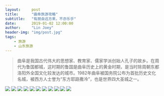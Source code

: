 ```yaml
---
layout:     post
title:      "曲阜旅游攻略"
subtitle:   "有朋自远方来，不亦乐乎"
date:       2019-01-02 12:00:00
author:     "Lin Joey"
header-img: "img/post.jpg"
tags:
    - 旅游
    - 山东旅游
---
```

>曲阜是我国古代伟大的思想家、教育家、儒家学派创始人孔子的故乡。在周代为鲁国都城，这时期的鲁国是曲阜历史上的黄金时期，是当时除周朝东都洛阳外全国文化较发达的城市。1982年曲阜被国务院公布为首批历史文化名城，被西方人士誉为“东方耶路撒冷”，也是世界四大圣城之一。

![](http://ww1.sinaimg.cn/large/7c08400ely1g2t1z1ujy9j22hi42dkeu.jpg)
![](http://ww1.sinaimg.cn/large/7c08400ely1g2t1z1z4ygj235759m7wh.jpg)
![](http://ww1.sinaimg.cn/large/7c08400ely1g2t1z29pl0j235759mhdt.jpg)
![](http://ww1.sinaimg.cn/large/7c08400ely1g2t1z2i8yvj235759mu0x.jpg)
![](http://ww1.sinaimg.cn/large/7c08400ely1g2t1z8b3avj235759mqv5.jpg)
![](http://ww1.sinaimg.cn/large/7c08400ely1g2t1z8dj3cj235759mnpd.jpg)
![](http://ww1.sinaimg.cn/large/7c08400ely1g2t1z8s0jej235759mu0x.jpg)
![](http://ww1.sinaimg.cn/large/7c08400ely1g2t1z8nom3j235759mnpd.jpg)
![](http://ww1.sinaimg.cn/large/7c08400ely1g2t1zhweiwj235759me81.jpg)
![](http://ww1.sinaimg.cn/large/7c08400ely1g2t1zhw8yoj235759mkjl.jpg)
![](http://ww1.sinaimg.cn/large/7c08400ely1g2t1zhkz4sj235759mb29.jpg)